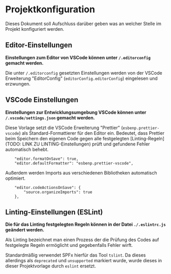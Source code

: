 # Projektkonfiguration

Dieses Dokument soll Aufschluss darüber geben was an welcher Stelle im Projekt konfiguriert werden.

## Editor-Einstellungen

**Einstellungen zum Editor von VSCode können unter `/.editorconfig` gemacht werden.**

Die unter `/.editorconfig` gesetzten Einstellungen werden von der VSCode Erweiterung "EditorConfig" (`editorConfig.editorConfig`) eingelesen und erzwungen.

## VSCode Einstellungen

**Einstellungen zur Entwicklungsumgebung VSCode können unter `/.vscode/settings.json` gemacht werden.**

Diese Vorlage setzt die VSCode Erweiterung "Prettier" (`esbenp.prettier-vscode`) als Standard-Formattierer für den Editor ein.
Bedeutet, dass Prettier beim Speichern den eigenen Code gegen alle festgelegten [Linting-Regeln](TODO: LINK ZU LINTING-Einstellungen) prüft und gefundene Fehler automatisch behebt.

```
    "editor.formatOnSave": true,
    "editor.defaultFormatter": "esbenp.prettier-vscode",
```

Außerdem werden Imports aus verschiedenen Bibliotheken automatisch optimiert.

```
    "editor.codeActionsOnSave": {
        "source.organizeImports": true
    },
```

## Linting-Einstellungen (ESLint)

**Die für das Linting festgelegten Regeln können in der Datei `./.eslintrc.js` geändert werden.**

Als Linting bezeichnet man einen Prozess der die Prüfung des Codes auf festgelegte Regeln ermöglicht und gegebenfalls Fehler wirft.

Standardmäßig verwendet SPFx hierfür das Tool `tslint`. Da dieses allerdings als `deprecated` und `unsupported` markiert wurde, wurde dieses in dieser Projektvorlage durch `eslint` ersetzt.
